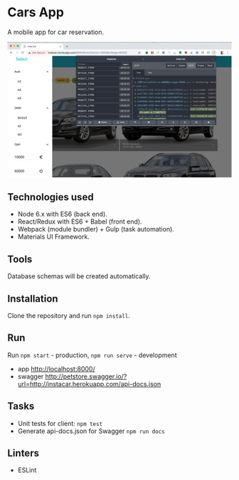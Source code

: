 # Cars App

A mobile app for car reservation.

![App in action](preview.png)

## Technologies used

* Node 6.x with ES6 (back end).
* React/Redux with ES6 + Babel (front end).
* Webpack (module bundler) + Gulp (task automation).
* Materials UI Framework.

## Tools

Database schemas will be created automatically.

## Installation

Clone the repository and run `npm install`.

## Run

Run `npm start` - production, `npm run serve` - development

* app <http://localhost:8000/>
* swagger <http://petstore.swagger.io/?url=http://instacar.herokuapp.com/api-docs.json>

## Tasks
* Unit tests for client: `npm test`
* Generate api-docs.json for Swagger `npm run docs`

## Linters

* ESLint
